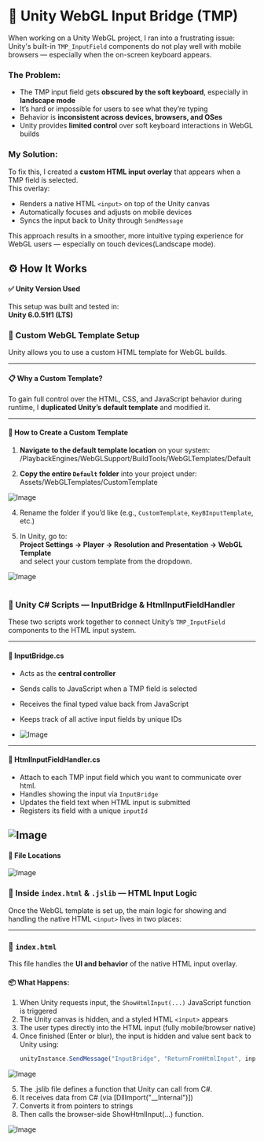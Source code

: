 # 🧩 Unity WebGL Input Bridge (TMP)

When working on a Unity WebGL project, I ran into a frustrating issue:  
Unity's built-in `TMP_InputField` components do not play well with mobile browsers — especially when the on-screen keyboard appears.

### The Problem:
- The TMP input field gets **obscured by the soft keyboard**, especially in **landscape mode**
- It’s hard or impossible for users to see what they’re typing
- Behavior is **inconsistent across devices, browsers, and OSes**
- Unity provides **limited control** over soft keyboard interactions in WebGL builds

### My Solution:
To fix this, I created a **custom HTML input overlay** that appears when a TMP field is selected.  
This overlay:
- Renders a native HTML `<input>` on top of the Unity canvas
- Automatically focuses and adjusts on mobile devices
- Syncs the input back to Unity through `SendMessage`

This approach results in a smoother, more intuitive typing experience for WebGL users — especially on touch devices(Landscape mode).

## ⚙️ How It Works

#### ✅ Unity Version Used
This setup was built and tested in:  
**Unity 6.0.51f1 (LTS)**

### 🧱 Custom WebGL Template Setup

Unity allows you to use a custom HTML template for WebGL builds.

---

#### 📋 Why a Custom Template?

To gain full control over the HTML, CSS, and JavaScript behavior during runtime, I **duplicated Unity’s default template** and modified it.

---

#### 📁 How to Create a Custom Template

1. **Navigate to the default template location** on your system:
<Unity Editor Folder>/PlaybackEngines/WebGLSupport/BuildTools/WebGLTemplates/Default

3. **Copy the entire `Default` folder** into your project under: Assets/WebGLTemplates/CustomTemplate

![Image](https://github.com/user-attachments/assets/6ca36079-ca33-4da1-bf7d-cff8a353fbbb)

4. Rename the folder if you’d like (e.g., `CustomTemplate`, `KeyBInputTemplate`, etc.)

5. In Unity, go to:  
**Project Settings → Player → Resolution and Presentation → WebGL Template**  
and select your custom template from the dropdown.

![Image](https://github.com/user-attachments/assets/10ae88b5-7e83-44c3-b8e3-5c7bdd335eda)


#

### 🧠 Unity C# Scripts — InputBridge & HtmlInputFieldHandler

These two scripts work together to connect Unity’s `TMP_InputField` components to the HTML input system.

---

#### 🧩 InputBridge.cs
- Acts as the **central controller**
- Sends calls to JavaScript when a TMP field is selected
- Receives the final typed value back from JavaScript
- Keeps track of all active input fields by unique IDs
  
- ![Image](https://github.com/user-attachments/assets/d77237af-eb1d-47f2-bcfc-970a88cdc399)

---

#### 🧩 HtmlInputFieldHandler.cs
- Attach to each TMP input field which you want to communicate over html.
- Handles showing the input via `InputBridge`
- Updates the field text when HTML input is submitted
- Registers its field with a unique `inputId`

![Image](https://github.com/user-attachments/assets/c80e19cc-4078-4bec-bb87-d6307632c472)
---

#### 📂 File Locations
![Image](https://github.com/user-attachments/assets/b19dbbf3-d47a-4516-95f0-0efa64623637)


### 🧠 Inside `index.html` & `.jslib` — HTML Input Logic

Once the WebGL template is set up, the main logic for showing and handling the native HTML `<input>` lives in two places:

---

### 📄 `index.html`

This file handles the **UI and behavior** of the native HTML input overlay.

#### 📦 What Happens:
1. When Unity requests input, the `ShowHtmlInput(...)` JavaScript function is triggered
2. The Unity canvas is hidden, and a styled HTML `<input>` appears
3. The user types directly into the HTML input (fully mobile/browser native)
4. Once finished (Enter or blur), the input is hidden and value sent back to Unity using:
   ```javascript
   unityInstance.SendMessage("InputBridge", "ReturnFromHtmlInput", inputId + "|" + value);

![Image](https://github.com/user-attachments/assets/31e69fea-84a5-40a5-9627-c8e0431ba8f9)

5. The .jslib file defines a function that Unity can call from C#.
6. It receives data from C# (via [DllImport("__Internal")])
7. Converts it from pointers to strings
8. Then calls the browser-side ShowHtmlInput(...) function.

![Image](https://github.com/user-attachments/assets/b3535af8-9a6f-4b7d-96c3-12ff87a89796)

